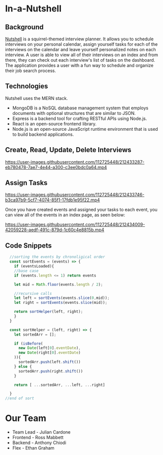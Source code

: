 # In-a-Nutshell

## Background
[Nutshell](https://nutshell.onrender.com) is a squirrel-themed interview planner. It allows you to schedule interviews on your personal calendar, assign yourself tasks for each of the interviews on the calendar and leave yourself personalized notes on each interview. A user is able to view all of their interviews on an index and from there, they can check out each interview's list of tasks on the dashboard. The application provides a user with a fun way to schedule and organize their job search process. 

## Technologies
Nutshell uses the MERN stack.
* MongoDB is a NoSQL database management system that employs documents with optional structures that are similar to JSON.
* Express is a backend tool for crafting RESTful APIs using Node.js. 
* React is an open-source frontend library.
* Node.js is an open-source JavaScript runtime environment that is used to build backend applications.

## Create, Read, Update, Delete Interviews

https://user-images.githubusercontent.com/112725448/212433287-eb780478-7ae7-4e44-a300-c3ee0bdc0a64.mp4

## Assign Tasks

https://user-images.githubusercontent.com/112725448/212433746-b3ca97b9-5cf7-4074-85f1-17fdb1e95f22.mp4

Once you have created events and assigned your tasks to each event, you can view all of the events in an index page, as seen below:

https://user-images.githubusercontent.com/112725448/212434009-42059228-aedf-491c-879d-1c60c4e8815b.mp4


## Code Snippets

```js
  //sorting the events by chronoligical order
  const sortEvents = (events) => {
    if (eventsLoaded){
    //base case
    if (events.length <= 1) return events

    let mid = Math.floor(events.length / 2);

    //recursive calls
    let left = sortEvents(events.slice(0,mid));
    let right = sortEvents(events.slice(mid));

    return sortHelper(left, right);
    }
  }

  const sortHelper = (left, right) => {
    let sortedArr = [];

    if (isBefore(
      new Date(left[0].eventDate),
      new Date(right[0].eventDate)
    )){
      sortedArr.push(left.shift())
    } else {
      sortedArr.push(right.shift())
    }

    return [ ...sortedArr, ...left, ...right]

  }
//end of sort
```


# Our Team
* Team Lead - Julian Cardone
* Frontend - Ross Mabbett
* Backend - Anthony Chiodi
* Flex - Ethan Graham
